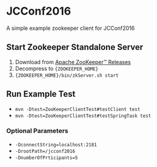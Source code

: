 # JCConf2016 

A simple example zookeeper client for JCConf2016 

## Start Zookeeper Standalone Server

1. Download from [Apache ZooKeeper™ Releases](https://zookeeper.apache.org/releases.html)
2. Decompress to `{ZOOKEEPER_HOME}`
3. `{ZOOKEEPER_HOME}/bin/zkServer.sh start`

## Run Example Test

- `mvn -Dtest=ZooKeeperClientTest#testClient test`
- `mvn -Dtest=ZooKeeperClientTest#testSpringTask test`

### Optional Parameters

- `-DconnectString=localhost:2181`
- `-DrootPath=/jcconf2016` 
- `-DnumberOfPrticipants=5`

